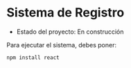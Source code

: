 <h1>Sistema de Registro</h1>

- Estado del proyecto: En construcción

Para ejecutar el sistema, debes poner:

```npm install react```
